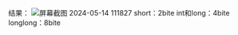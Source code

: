 结果：
![屏幕截图 2024-05-14 111827](https://github.com/181z/c-/assets/144401859/b4f7de8e-c7c0-4754-b7da-169c8db2b614)
short：2bite
int和long：4bite
longlong：8bite
